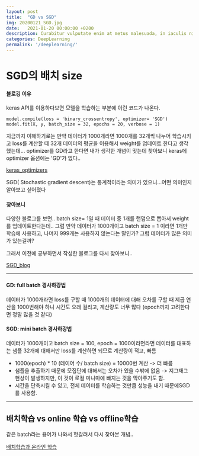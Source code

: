 ```yaml
---
layout: post
title:  "GD vs SGD"
img: 20200121_SGD.jpg
date:   2021-01-20 00:00:00 +0200
description: Curabitur vulputate enim at metus malesuada, in iaculis nisl tincidunt. Mauris dapibus ut ante ornare ullamcorper. Vivamus ultrices erat lorem. Phasellus pretium nisl ac elit porttitor, id condimentum velit aliquam.
categories: DeepLearning
permalink: '/deeplearning/'
---
```


# SGD의 배치 size


#### 블로깅 이유
keras API를 이용하다보면 모델을 학습하는 부분에 이런 코드가 나온다.

```
model.compile(loss = 'binary_crossentropy', optimizer= 'SGD')
model.fit(X, y, batch_size = 32, epochs = 20, verbose = 1)

```
지금까지 이해하기로는
만약 데이터가 1000개라면 1000개를 32개씩 나누어 학습시키고  loss를 계산할 떼 32개 데이터의 평균을 이용해서 weight를 업데이트 한다고 생각했는데...
optimizer를 GD라고 한다면 내가 생각한 개념이 맞는데 찾아보니 keras에 optimizer 옵션에는 'GD'가 없다..

[keras_optimizers](https://keras.io/optimizers/#sgd)

SGD( Stochastic gradient descent)는 통계적이라는 의미가 있으니...어떤 의미인지 알아보고 싶어졌다

#### 찾아보니
다양한 블로그를 보면..
batch size= 1일 때 데이터 중 1개를 랜덤으로 뽑아서 weight를 업데이트한다는데..
그럼 만약 데이터가 1000개이고 batch size = 1 이라면 1개만 학습에 사용하고, 나머지 999개는 사용하지 않는다는 말인가? 그럼 데이터가 많은 의미가 있는걸까?

그래서 이전에 공부하면서 작성한 블로그를 다시 찾아보니..

[SGD_blog](https://blog.naver.com/wildgrapes18/221550519186)

---
#### GD: full batch 경사하강법
데이터가 1000개라면 loss를 구할 때 1000개의 데이터에 대해 오차를 구할 때 제곱 연산을 1000번해야 하니 시간도 오래 걸리고, 계산량도 너무 많다 (epoch까지 고려한다면 정말 많을 것 같다)

#### SGD: mini batch 경사하강법
데이터가 1000개이고 batch size = 100, epoch = 1000이라면라면
데이터를 대표하는 샘플 32개에 대해서만 loss를 계산하면 되므로 계산량이 적고, 빠름
- 1000(epoch) * 10 (데이어 수/ batch size) = 10000번 계산 -> 더 빠름
- 샘플을 추출하기 때문에 모집단에 대해서는 오차가 있을 수밖에 없음 -> 지그재그 현상이 발생하지만, 이 것이 로컬 미니마에 빠지는 것을 막아주기도 함.
- 시간을 단축시킬 수 있고, 전체 데이터를 학습하는 것만큼 성능을 내기 때문에SGD를 사용함.

---
## 배치학습 vs online 학습 vs offline학습 
같은 batch라는 용어가 나와서 헛갈려서 다시 찾아본 개념..

[배치학습과 온라인 학습](https://stickie.tistory.com/44)



